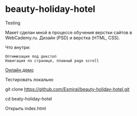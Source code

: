 # beauty-holiday-hotel
Testing


Макет сделан мной в процессе обучения верстки сайтов в WebCademy.ru. Дизайн (PSD) и верстка (HTML, CSS).

Что внутри:

    Оптимизация под декстоп
    Навигация по странице, плавный page scroll


[Онлайн демо](https://github.com/Esmiral/beauty-holiday-hotel.git)

Тестировать локально

git clone https://github.com/Esmiral/beauty-holiday-hotel.git

cd beaty-holiday-hotel

Открыть index.html
